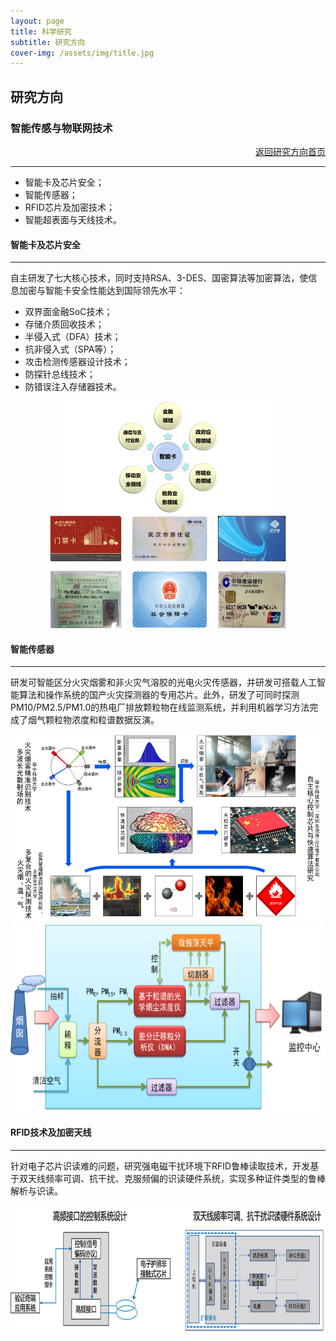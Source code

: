 ```yaml
---
layout: page
title: 科学研究
subtitle: 研究方向
cover-img: /assets/img/title.jpg
---
```

<!--
 * @Author: Conghao Wong
 * @Date: 2023-03-08 19:13:03
 * @LastEditors: Conghao Wong
 * @LastEditTime: 2023-03-14 09:44:57
 * @Description: file content
 * @Github: https://cocoon2wong.github.io
 * Copyright 2023 Conghao Wong, All Rights Reserved.
-->

<link rel="stylesheet" type="text/css" href="/assets/css/user.css">

## 研究方向

<div class="t_grid_back">
    <div>
        <h3>智能传感与物联网技术</h3>
    </div>
    <div style="text-align: right;">
        <a class="btn btn-info btn-lg get-started-btn btn_dark" href="/researchs/researchs_index">返回研究方向首页</a>
    </div>
</div>

---

- 智能卡及芯片安全；
- 智能传感器；
- RFID芯片及加密技术；
- 智能超表面与天线技术。

#### 智能卡及芯片安全
---

自主研发了七大核心技术，同时支持RSA、3-DES、国密算法等加密算法，使信息加密与智能卡安全性能达到国际领先水平：

- 双界面金融SoC技术；
- 存储介质回收技术；
- 半侵入式（DFA）技术；
- 抗非侵入式（SPA等）；
- 攻击检测传感器设计技术；
- 防探针总线技术；
- 防错误注入存储器技术。

<div style="text-align: center;">
    <img style="height: 180px;" src="/assets/img/researchs/7/image001.png">
    <img style="height: 180px;" src="/assets/img/researchs/7/image003.png">
</div> 

#### 智能传感器
---

研发可智能区分火灾烟雾和非火灾气溶胶的光电火灾传感器，并研发可搭载人工智能算法和操作系统的国产火灾探测器的专用芯片。此外，研发了可同时探测PM10/PM2.5/PM1.0的热电厂排放颗粒物在线监测系统，并利用机器学习方法完成了烟气颗粒物浓度和粒谱数据反演。

<div style="text-align: center;">
    <img style="height: 300px;" src="/assets/img/researchs/7/image004.png">
    <img style="height: 300px;" src="/assets/img/researchs/7/image005.png">
</div> 

#### RFID技术及加密天线
---

针对电子芯片识读难的问题，研究强电磁干扰环境下RFID鲁棒读取技术，开发基于双天线频率可调、抗干扰、克服频偏的识读硬件系统，实现多种证件类型的鲁棒解析与识读。

<div style="text-align: center;">
    <img style="height: 200px;" src="/assets/img/researchs/7/image006.png">
</div> 



